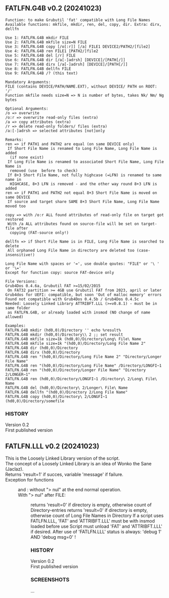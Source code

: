 ## FATLFN.G4B v0.2 (20241023)

<pre><code>Function: to make Grubutil 'fat' compatible with Long File Names
Available functions: mkfile, mkdir, ren, del, copy, dir. Extra: dirx, dellfn

Use 1: FATLFN.G4B mkdir FILE
Use 2: FATLFN.G4B mkfile size=N FILE
Use 3: FATLFN.G4B copy [/o[:r]] [/a] FILE1 DEVICE2/PATH2/[file2]
Use 4: FATLFN.G4B ren FILE1 [PATH2/]file2
Use 5: FATLFN.G4B del [/r] FILE
Use 6: FATLFN.G4B dir [/a[-]adrsh] [DEVICE]/[PATH[/]]
Use 7: FATLFN.G4B dirx [/a[-]adrsh] [DEVICE]/[PATH[/]]
Use 8: FATLFN.G4B dellfn FILE
Use 9: FATLFN.G4B /? (this text)

Mandatory Arguments:
FILE (contains DEVICE/PATH/NAME.EXT), without DEVICE/ PATH on ROOT: '/'
Function mkfile needs size=N => N is number of bytes, takes Nk/ Nm/ Ng bytes

Optional Arguments:
/o => overwrite
/o:r => overwrite read-only files (extra)
/a => copy attributes (extra)
/r => delete read-only folders/ files (extra)
/a:[-]adrsh => selected attributes [not]only

Remarks:
ren => if PATH1 and PATH2 are equal (on same DEVICE only)
 If Short File Name is renamed to Long File Name, Long File Name is added
  (if none exist)
 If Long File Name is renamed to associated Short File Name, Long File Name is
  removed (use <dirx> before to check)
 If 8+3 Short File Name, not fully highcase (=LFN) is renamed to same name in
  HIGHCASE, 8+3 LFN is removed - and the other way round 8+3 LFN is added
ren => if PATH1 and PATH2 not equal 8+3 Short File Name is moved on same DEVICE
 If source and target share SAME 8+3 Short File Name, Long File Name moved too
    
copy => with /o:r ALL found attributes of read-only file on target got restored
 With /a ALL attributes found on source-file will be set on target-file after
  copying (FAT-source only!)
    
dellfn => if Short File Name is in FILE, Long File Name is searched to delete
 All orphaned Long File Name in directory are deleted too (case-insensitive!)
    
Long File Name with spaces or '=', use double qoutes: "FILE" or '\ ' or '\='
Except for function copy: source FAT-device only

File Versions:
Grub4Dos 0.4.6a, Grubutil FAT >=15/02/2015
 On FAT32 partition >= 4GB use Grubutil FAT from 2023, april or later
Grub4dos for UEFI: compatible, but soon 'Out of malloc memory' errors
Found not compatible with Grub4Dos 0.4.5b / Grub4Dos 0.4.5c
Needed: Loosely Linked Library ATTRIBFT.LLL (>=v0.8.1) - must be in same folder
 as FATLFN.G4B, or already loaded with insmod (NO change of name allowed)
    
Examples:
FATLFN.G4B mkdir (hd0,0)/Directory '' echo %result%
FATLFN.G4B mkdir (hd0,0)/Directory\\ 2 ;; set result
FATLFN.G4B mkfile size=1k (hd0,0)/Directory/Long\ File\ Name
FATLFN.G4B mkfile size=1k "(hd0,0)/Directory/Long File Name 2"
FATLFN.G4B dir (hd0,0)/Directory
FATLFN.G4B dirx (hd0,0)/Directory
FATLFN.G4B ren "(hd0,0)/Directory/Long File Name 2" "Directory/Longer File Name"
FATLFN.G4B ren "(hd0,0)/Directory/Long File Name" /Directory/LONGFI~1
FATLFN.G4B ren "(hd0,0)/Directory/Longer File Name" "Directory 2/LONGER~1"
FATLFN.G4B ren (hd0,0)/Directory/LONGFI~1 /Directory\ 2/Long\ File\ Name
FATLFN.G4B del (hd0,0)/Directory\ 2/Longer\ File\ Name
FATLFN.G4B dellfn "(hd0,0)/Directory 2/Long File Name"
FATLFN.G4B copy (hd0,0)/Directory\ 2/LONGFI~1 (hd0,0)/Directory/somefile</code></pre>

### HISTORY
Version 0.2  
First published version

## FATLFN.LLL v0.2 (20241023)

This is the Loosely Linked Library version of the script.  
The concept of a Loosely Linked Library is an idea of Wonko the Sane (Jaclaz).  
Returns 'result=1' if succes, variable 'message' if failure.  
Exception for functions <dir> and <dirx>: without "> nul" at the end normal operation.  
With "> nul"  after FILE:  
<dir> returns 'result=0' if directory is empty, otherwise count of Directory-entries  
<dirx> returns 'result=0' if directory is empty, otherwise count of Long File Names in Directory  
If a script uses FATLFN.LLL, 'FAT' and 'ATTRIBFT.LLL' must be with insmod loaded before use  
Script must unload 'FAT' and 'ATTRIBFT.LLL' if desired.  
After use of 'FATLFN.LLL' status is always: 'debug 1' AND 'debug msg=0' !  

### HISTORY
Version 0.2  
First published version

### SCREENSHOTS

...  

